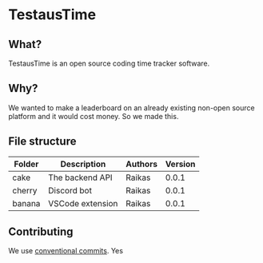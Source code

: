 # TestausTime
## What?
TestausTime is an open source coding time tracker software.

## Why?
We wanted to make a leaderboard on an already existing non-open source platform and it would cost money. So we made this.
## File structure

| Folder | Description      | Authors | Version |
|--------|------------------|---------|---------|
| cake   | The backend API  | Raikas  | 0.0.1   |
| cherry | Discord bot      | Raikas  | 0.0.1   |
| banana | VSCode extension | Raikas  | 0.0.1   |

## Contributing
We use [conventional commits](https://www.conventionalcommits.org/en/v1.0.0-beta.2/).
Yes